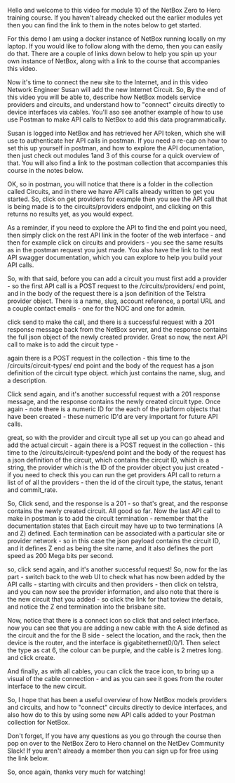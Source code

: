Hello and welcome to this video for module 10 of the NetBox Zero to Hero training course. If you haven't already checked out the earlier modules yet then you can find the link to them in the notes below to get started. 

For this demo I am using a docker instance of NetBox running locally on my laptop. If you would like to follow along with the demo, then you can easily do that. There are a couple of links down below to help you spin up your own instance of NetBox, along with a link to the course that accompanies this video. 

Now it's time to connect the new site to the Internet, and in this video Network Engineer Susan will add the new Internet Circuit. So, By the end of this video you will be able to, describe how NetBox models service providers and circuits, and understand how to "connect" circuits directly to device interfaces via cables. You'll aso see another example of how to use use Postman to make API calls to NetBox to add this data programmatically. 

Susan is logged into NetBox and has retrieved her API token, which she will use to authenticate her API calls in postman. If you need a re-cap on how to set this up yourself in postman, and how to explore the API documentation, then just check out modules 1and 3 of this course for a quick overview of that. You will also find a link to the postman collection that accompanies this course in the notes below. 

OK, so in postman, you will notice that there is a folder in the collection called Circuits, and in there we have API calls already written to get you started. So, click on get providers for example then you see the API call that is being made is to the circuits/providers endpoint, and clicking on this returns no results yet, as you would expect.

As a reminder, if you need to explore the API to find the end point you need, then simply click on the rest API link in the footer of the web interface - and then for example click on circuits and providers - you see the same results as in the postman request you just made. You also have the link to the rest API swagger documentation, which you can explore to help you build your API calls.

So, with that said, before you can add a circuit you must first add a provider - so the first API call is a POST request to the /circuits/providers/ end point, and in the body of the request there is a json definition of the Telstra provider object. There is a name, slug, account reference, a portal URL and a couple contact emails - one for the NOC and one for admin. 

click send to make the call, and there is a successful request with a 201 response message back from the NetBox server, and the response contains the full json object of the newly created provider. Great so now, the next API call to make is to add the circuit type - 

again there is a POST request in the collection - this time to the /circuits/circuit-types/ end point and the body of the request has a json definition of the circuit type object. which just contains the name, slug, and a description. 

Click send again, and it's another successful request with a 201 response message, and the response contains the newly created circuit type. Once again - note there is a numeric ID for the each of the platform objects that have been created - these numeric ID'd are very important for future API calls.

great, so with the provider and circuit type all set up you can go ahead and add the actual circuit - again there is a POST request in the collection - this time to the /circuits/circuit-types/end point and the body of the request has a json definition of the circuit, which contains the circuit ID, which is a string, the provider which is the ID of the provider object you just created - if you need to check this you can run the get providers API call to return a list of of all the providers - then the id of the circuit type, the status, tenant and commit_rate. 

So, Click send, and the response is a 201 - so that's great, and the response contains the newly created circuit. All good so far. Now the last API call to make in postman is to add the circuit termination - remember that the documentation states that Each circuit may have up to two terminations (A and Z) defined. Each termination can be associated with a particular site or provider network - so in this case the json payload contains the circuit ID, and it defines Z end as being the site name, and it also defines the port speed as 200 Mega bits per second.   

so, click send again, and it's another successful request! So, now for the las part - switch back to the web UI to check what has now been added by the API calls - starting with circuits and then providers - then click on telstra, and you can now see the provider information, and also note that there is the new circuit that you added - so click the link for that toview the details, and notice the Z end termination into the brisbane site. 

Now, notice that there is a connect icon so click that and select interface. now you can see that you are adding a new cable with the A side defined as the circuit and the for the B side - select the location, and the rack, then the device is the router, and the interface is gigabitethernet0/0/1. Then select the type as cat 6, the colour can be purple, and the cable is 2 metres long. and click create.

And finally, as with all cables, you can click the trace icon, to bring up a visual of the cable connection - and as you can see it goes from the router interface to the new circuit. 

So, I hope that has been a useful overview of how NetBox models providers and circuits, and how to "connect" circuits directly to device interfaces, and also how do to this by using some new API calls added to your Postman collection for NetBox. 

Don't forget, If you have any questions as you go through the course then pop on over to the NetBox Zero to Hero channel on the NetDev Community Slack! If you aren't already a member then you can sign up for free using the link below.

So, once again, thanks very much for watching!